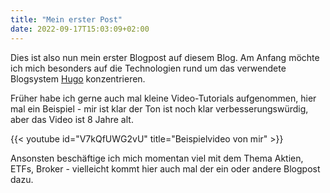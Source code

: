 ```yaml
---
title: "Mein erster Post"
date: 2022-09-17T15:03:09+02:00
---
```


Dies ist also nun mein erster Blogpost auf diesem Blog. Am Anfang möchte ich mich besonders auf die Technologien rund um das verwendete Blogsystem [Hugo](https://gohugo.io/) konzentrieren. 

Früher habe ich gerne auch mal kleine Video-Tutorials aufgenommen, hier mal ein Beispiel - mir ist klar der Ton ist noch klar verbesserungswürdig, aber das Video ist 8 Jahre alt.

{{< youtube id="V7kQfUWG2vU" title="Beispielvideo von mir" >}}


Ansonsten beschäftige ich mich momentan viel mit dem Thema Aktien, ETFs, Broker - vielleicht kommt hier auch mal der ein oder andere Blogpost dazu.

<!---
Bild:
![Test](/test.png)  muss im static Ordner sein

Youtube
{{< youtube id="w7Ft2ymGmfc" title="A New Hugo Site in Under Two Minutes" >}}
-->
